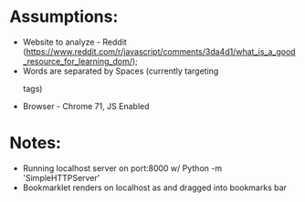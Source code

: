 # Assumptions:

* Website to analyze - Reddit (https://www.reddit.com/r/javascript/comments/3da4d1/what_is_a_good_resource_for_learning_dom/);
* Words are separated by Spaces (currently targeting <p> tags)
* Browser - Chrome 71, JS Enabled

# Notes:
* Running localhost server on port:8000 w/ Python -m 'SimpleHTTPServer'
* Bookmarklet renders on localhost as <a> and dragged into bookmarks bar
